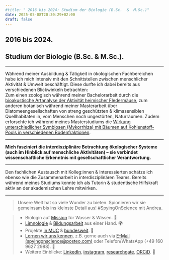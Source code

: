 ```yaml
---
#title: " 2016 bis 2024: Studium der Biologie (B.Sc.  &  M.Sc.)"
date: 2025-05-08T20:30:29+02:00
draft: false
---
```

## 2016 bis 2024.  
## Studium der Biologie (B.Sc.  &  M.Sc.).  
___
  
Während meiner Ausbildung & Tätigkeit in ökologischen Fachbereichen habe ich mich intensiv mit den Schnittstellen zwischen menschlicher Aktivität & Umwelt beschäftigt. 
Diese durfte ich dabei bereits aus verschiedenen Blickwinkeln betrachten:  
Zum einen zoologisch während meiner Bachelorarbeit durch die [bioakustische Artanalyse der Aktivität heimischer Fledermäuse](https://nyctalus.com/wp-content/uploads/2021/06/Koplitz-Weissgerber_Zahn_2021_abstract.pdf), zum anderen botanisch während meiner Masterarbeit über Diatomeengesellschaften von streng geschützten & klimasensiblen Quellhabitaten in, vom Menschen noch ungestörten, Naturräumen.  Zudem erforschte ich während meines Masterstudiums die [Wirkung unterschiedlicher Symbiosen (Mykorrhiza) mit Bäumen auf Kohlenstoff-Pools in verschiedenen Bodenfraktionen](https://meetingorganizer.copernicus.org/EGU22/EGU22-10059.html).  

___

  
**Mich fasziniert die interdisziplinäre Betrachtung ökologischer Systeme (auch im Hinblick auf menschliche Aktivitäten) – sie verbindet wissenschaftliche Erkenntnis mit gesellschaftlicher Verantwortung.** 

___
  

Den fachlichen Austausch mit Kolleg:innen & Interessierten schätze ich ebenso wie die Zusammenarbeit in interdisziplinären Teams. Bereits während meines Studiums konnte ich als Tutorin & studentische Hilfskraft aktiv an der akademischen Lehre mitwirken.

___


>Unsere Welt hat so viele Wunder zu bieten. Spionieren wir sie gemeinsam bis ins kleinste Detail aus! #SpyingOnScience mit Andrea.  

>* Biologin auf [Mission](/ueber/) für Wasser & Wissen. 💚 
>* [Limnologie](/limnologie/) & [Bildungsarbeit](/wisskomm/) aus einer Hand. 🌍 
>* Projekte [in MUC](/archive/) & [bundesweit](/references/). 🔬  
>* [Lernen wir uns kennen](/events/), z.B. gerne auch via [E-Mail (spyingonscience@posteo.com)](mailto:spyingonscience@posteo.com?subject=Kontaktaufnahme%20über%20die%20Webseite%20spyingonscience.com) oder Telefon/WhatsApp (+49 160 9627 2988). 🤝   
>* Weitere Einblicke: [LinkedIn](https://www.linkedin.com/in/andrea-koplitz-weissgerber/), [instagram](https://www.instagram.com/spyingonscience/), [researchgate](https://www.researchgate.net/profile/Andrea-Koplitz-Weissgerber), [ORCiD](https://orcid.org/my-orcid?orcid=0000-0001-8429-5448). 👀 